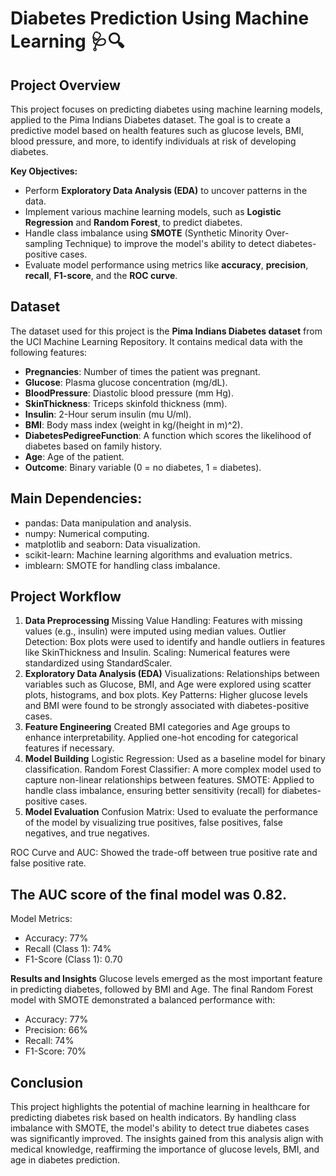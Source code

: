 # Diabetes Prediction Using Machine Learning 🩺🔍

## Project Overview
This project focuses on predicting diabetes using machine learning models, applied to the Pima Indians Diabetes dataset. The goal is to create a predictive model based on health features such as glucose levels, BMI, blood pressure, and more, to identify individuals at risk of developing diabetes.

**Key Objectives:**
- Perform **Exploratory Data Analysis (EDA)** to uncover patterns in the data.
- Implement various machine learning models, such as **Logistic Regression** and **Random Forest**, to predict diabetes.
- Handle class imbalance using **SMOTE** (Synthetic Minority Over-sampling Technique) to improve the model's ability to detect diabetes-positive cases.
- Evaluate model performance using metrics like **accuracy**, **precision**, **recall**, **F1-score**, and the **ROC curve**.

## Dataset
The dataset used for this project is the **Pima Indians Diabetes dataset** from the UCI Machine Learning Repository. It contains medical data with the following features:
- **Pregnancies**: Number of times the patient was pregnant.
- **Glucose**: Plasma glucose concentration (mg/dL).
- **BloodPressure**: Diastolic blood pressure (mm Hg).
- **SkinThickness**: Triceps skinfold thickness (mm).
- **Insulin**: 2-Hour serum insulin (mu U/ml).
- **BMI**: Body mass index (weight in kg/(height in m)^2).
- **DiabetesPedigreeFunction**: A function which scores the likelihood of diabetes based on family history.
- **Age**: Age of the patient.
- **Outcome**: Binary variable (0 = no diabetes, 1 = diabetes).

## Main Dependencies:
- pandas: Data manipulation and analysis.
- numpy: Numerical computing.
- matplotlib and seaborn: Data visualization.
- scikit-learn: Machine learning algorithms and evaluation metrics.
- imblearn: SMOTE for handling class imbalance.

## Project Workflow
1. **Data Preprocessing**
Missing Value Handling: Features with missing values (e.g., insulin) were imputed using median values.
Outlier Detection: Box plots were used to identify and handle outliers in features like SkinThickness and Insulin.
Scaling: Numerical features were standardized using StandardScaler.
2. **Exploratory Data Analysis (EDA)**
Visualizations: Relationships between variables such as Glucose, BMI, and Age were explored using scatter plots, histograms, and box plots.
Key Patterns: Higher glucose levels and BMI were found to be strongly associated with diabetes-positive cases.
3. **Feature Engineering**
Created BMI categories and Age groups to enhance interpretability.
Applied one-hot encoding for categorical features if necessary.
4. **Model Building**
Logistic Regression: Used as a baseline model for binary classification.
Random Forest Classifier: A more complex model used to capture non-linear relationships between features.
SMOTE: Applied to handle class imbalance, ensuring better sensitivity (recall) for diabetes-positive cases.
5. **Model Evaluation**
Confusion Matrix: Used to evaluate the performance of the model by visualizing true positives, false positives, false negatives, and true negatives.

ROC Curve and AUC: Showed the trade-off between true positive rate and false positive rate. 
## The AUC score of the final model was 0.82.
Model Metrics:
- Accuracy: 77%
- Recall (Class 1): 74%
- F1-Score (Class 1): 0.70

**Results and Insights**
Glucose levels emerged as the most important feature in predicting diabetes, followed by BMI and Age.
The final Random Forest model with SMOTE demonstrated a balanced performance with:
- Accuracy: 77%
- Precision: 66%
- Recall: 74%
- F1-Score: 70%

## Conclusion
This project highlights the potential of machine learning in healthcare for predicting diabetes risk based on health indicators. By handling class imbalance with SMOTE, the model's ability to detect true diabetes cases was significantly improved. The insights gained from this analysis align with medical knowledge, reaffirming the importance of glucose levels, BMI, and age in diabetes prediction.
